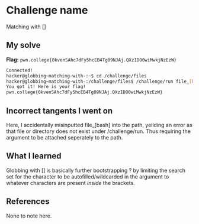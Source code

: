# Challenge name
Matching with []

## My solve
**Flag:** `pwn.college{0kvenSAhc7dFy5hcEB4Tg09NJAj.QXzIDO0wiMwkjNzEzW}`

```bash
Connected!                                                                        
hacker@globbing~matching-with-:~$ cd /challenge/files
hacker@globbing~matching-with-:/challenge/files$ /challenge/run file_[bash]
You got it! Here is your flag!
pwn.college{0kvenSAhc7dFy5hcEB4Tg09NJAj.QXzIDO0wiMwkjNzEzW}
```

## Incorrect tangents I went on
Here, I accidentally misinputted file_[bash] into the path, yeilding an error as that file or directory does not exist under /challenge/run. Thus requiring the argument to be attached seperately to the path. 

## What I learned
Globbing with [] is basically further bootstrapping ? by limiting the search set for the character to be autofilled/wildcarded in the argument to whatever characters are present *inside* the brackets. 

## References
None to note here.